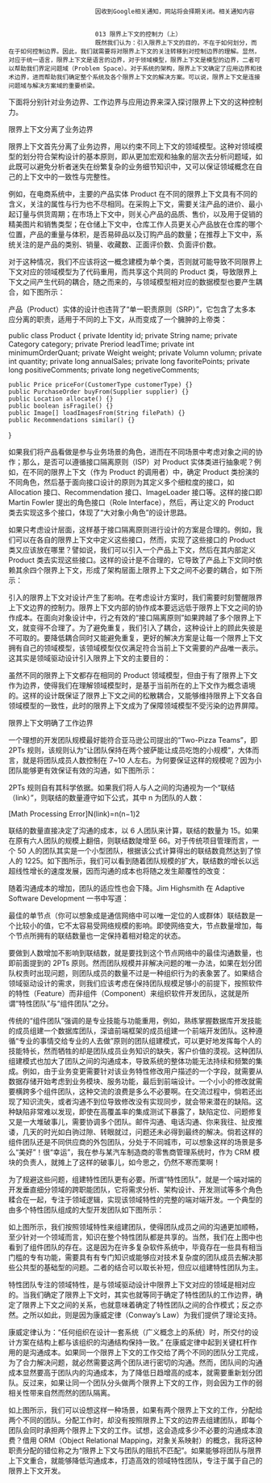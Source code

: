 
                            
                            因收到Google相关通知，网站将会择期关闭。相关通知内容
                            
                            
                            013 限界上下文的控制力（上）
                            既然我们认为：引入限界上下文的目的，不在于如何划分，而在于如何控制边界。因此，我们就需要将对限界上下文的关注转移到对控制边界的理解。显然，对应于统一语言，限界上下文是语言的边界，对于领域模型，限界上下文是模型的边界，二者可以帮助我们界定问题域（Problem Space）。对于系统的架构，限界上下文确定了应用边界和技术边界，进而帮助我们确定整个系统及各个限界上下文的解决方案。可以说，限界上下文是连接问题域与解决方案域的重要桥梁。

下面将分别针对业务边界、工作边界与应用边界来深入探讨限界上下文的这种控制力。

限界上下文分离了业务边界

限界上下文首先分离了业务边界，用以约束不同上下文的领域模型。这种对领域模型的划分符合架构设计的基本原则，即从更加宏观和抽象的层次去分析问题域，如此既可以避免分析者迷失在纷繁复杂的业务细节知识中，又可以保证领域概念在自己的上下文中的一致性与完整性。

例如，在电商系统中，主要的产品实体 Product 在不同的限界上下文具有不同的含义，关注的属性与行为也不尽相同。在采购上下文，需要关注产品的进价、最小起订量与供货周期；在市场上下文中，则关心产品的品质、售价，以及用于促销的精美图片和销售类型；在仓储上下文中，仓库工作人员更关心产品放在仓库的哪个位置，产品的重量与体积，是否易碎品以及订购产品的数量；在推荐上下文中，系统关注的是产品的类别、销量、收藏数、正面评价数、负面评价数。

对于这种情况，我们不应该将这一概念建模为单个类，否则就可能导致不同限界上下文对应的领域模型为了代码重用，而共享这个共同的 Product 类，导致限界上下文之间产生代码的耦合，随之而来的，与领域模型相对应的数据模型也要产生耦合，如下图所示：



产品（Product）实体的设计也违背了“单一职责原则（SRP）”，它包含了太多本应分离的职责，适用于不同的上下文，从而变成了一个臃肿的上帝类：

public class Product {
    private Identity id;
    private String name;
    private Category category;
    private Preriod leadTime;
    private int minimumOrderQuant;
    private Weight weight;
    private Volumn volumn;
    private int quantity;
    private long annualSales;
    private long favoritePoints;
    private long positiveComments;
    private long negetiveComments;

    public Price priceFor(CustomerType customerType) {}
    public PurchaseOrder buyFrom(Supplier supplier) {}
    public Location allocate() {}
    public boolean isFragile() {}
    public Image[] loadImagesFrom(String filePath) {}
    public Recommendations similar() {}
}



如果我们将产品看做是参与业务场景的角色，进而在不同场景中考虑对象之间的协作；那么，是否可以遵循接口隔离原则（ISP）对 Product 实体类进行抽象呢？例如，在不同的限界上下文（作为 Product 的调用者）中，确定 Product 类扮演的不同角色，然后基于面向接口设计的原则为其定义多个细粒度的接口，如 Allocation 接口、Recommendation 接口、ImageLoader 接口等。这样的接口即 Martin Fowler 提出的角色接口（Role Interface），然后，再让定义的 Product 类去实现这多个接口，体现了“大对象小角色”的设计思路。

如果只考虑设计层面，这样基于接口隔离原则进行设计的方案是合理的。例如，我们可以在各自的限界上下文中定义这些接口，然而，实现了这些接口的 Product 类又应该放在哪里？譬如说，我们可以引入一个产品上下文，然后在其内部定义 Product 类去实现这些接口。这样的设计是不合理的，它导致了产品上下文同时依赖其余四个限界上下文，形成了架构层面上限界上下文之间不必要的耦合，如下所示：



引入的限界上下文对设计产生了影响。在考虑设计方案时，我们需要时刻警醒限界上下文边界的控制力。限界上下文内部的协作成本要远远低于限界上下文之间的协作成本。在面向对象设计中，行之有效的“接口隔离原则”如果跨越了多个限界上下文，就变得不合理了。为了避免重复，我们引入了耦合，这种设计上的顾此失彼是不可取的。要降低耦合同时又能避免重复，更好的解决方案是让每一个限界上下文拥有自己的领域模型，该领域模型仅仅满足符合当前上下文需要的产品唯一表示。这其实是领域驱动设计引入限界上下文的主要目的：



虽然不同的限界上下文都存在相同的 Product 领域模型，但由于有了限界上下文作为边界，使得我们在理解领域模型时，是基于当前所在的上下文作为概念语境的。这样的设计既保证了限界上下文之间的松散耦合，又能够维持限界上下文各自领域模型的一致性，此时的限界上下文成为了保障领域模型不受污染的边界屏障。

限界上下文明确了工作边界

一个理想的开发团队规模最好能符合亚马逊公司提出的“Two-Pizza Teams”，即 2PTs 规则，该规则认为“让团队保持在两个披萨能让成员吃饱的小规模”，大体而言，就是将团队成员人数控制在 7~10 人左右。为何要保证这样的规模呢？因为小团队能够更有效保证有效的沟通，如下图所示：



2PTs 规则自有其科学依据。如果我们将人与人之间的沟通视为一个“联结（link）”，则联结的数量遵守如下公式，其中 n 为团队的人数：

[Math Processing Error]N(link)=n(n−1)2

联结的数量直接决定了沟通的成本，以 6 人团队来计算，联结的数量为 15。如果在原有六人团队的规模上翻倍，则联结数陡增至 66。对于传统项目管理而言，一个 50 人的团队其实是一个小型团队，根据该公式计算得出的联结数竟然达到了惊人的 1225。如下图所示，我们可以看到随着团队规模的扩大，联结数的增长以远超线性增长的速度发展，因而沟通的成本也将随之发生颠覆性的改变：



随着沟通成本的增加，团队的适应性也会下降。Jim Highsmith 在 Adaptive Software Development 一书中写道：


最佳的单节点（你可以想象成是通信网络中可以唯一定位的人或群体）联结数是一个比较小的值，它不太容易受网络规模的影响。即使网络变大，节点数量增加，每个节点所拥有的联结数量也一定保持着相对稳定的状态。


要做到人数增加不影响到联结数，就是要找到这个节点网络中的最佳沟通数量，也即前面提到的 2PTs 原则。然而团队规模并非解决问题的唯一办法，如果在划分团队权责时出现问题，则团队成员的数量不过是一种组织行为的表象罢了。如果结合领域驱动设计的需求，则我们应该考虑在保持团队规模足够小的前提下，按照软件的特性（Feature）而非组件（Component）来组织软件开发团队，这就是所谓“特性团队”与“组件团队”之分。

传统的“组件团队”强调的是专业技能与功能重用，例如，熟练掌握数据库开发技能的成员组建一个数据库团队，深谙前端框架的成员组建一个前端开发团队。这种遵循“专业的事情交给专业的人去做”原则的团队组建模式，可以更好地发挥每个人的技能特长，然而牺牲的却是团队成员业务知识的缺失，客户价值的漠视。这种团队组建模式也加大了团队之间的沟通成本，导致系统的整体功能无法持续和频繁的集成。例如，由于业务变更需要针对该业务特性修改用户描述的一个字段，就需要从数据存储开始考虑到业务模块、服务功能，最后到前端设计。一个小小的修改就需要横跨多个组件团队，这种交流的浪费是多么不必要啊。在交流过程中，倘若还出现了知识流失，或者沟通不到位导致修改没有实现同步，就会带来潜在的缺陷。这种缺陷非常难以发现，即使在高覆盖率的集成测试下暴露了，缺陷定位、问题修复又是一大堆破事儿，需要协调多个团队。邮件沟通、电话沟通、你来我往、扯皮推诿，几天的时光如白驹过隙、转眼就过，问题还未必得到最终的解决。倘若这样的组件团队还是不同供应商的外包团队，分处于不同城市，可以想象这样的场景是多么“美好”！很“幸运”，我在参与某汽车制造商的零售商管理系统时，作为 CRM 模块的负责人，就摊上了这样的破事儿，如今思之，仍然不寒而栗啊！

为了规避这些问题，组建特性团队更有必要。所谓“特性团队”，就是一个端对端的开发垂直细分领域的跨职能团队，它将需求分析、架构设计、开发测试等多个角色糅合在一起，专注于领域逻辑，实现该领域特性的完整的端对端开发。一个典型的由多个特性团队组成的大型开发团队如下图所示：



如上图所示，我们按照领域特性来组建团队，使得团队成员之间的沟通更加顺畅，至少针对一个领域而言，知识在整个特性团队都是共享的。当然，我们在上图中也看到了组件团队的存在。这是因为在许多复杂软件系统中，毕竟存在一些具有相当门槛的专有功能，需要具有有专门知识或能够应对技术复杂度的团队成员去解决那些公共型的基础型的问题。二者的结合可以取长补短，但应以组建特性团队为主。

特性团队专注的领域特性，是与领域驱动设计中限界上下文对应的领域是相对应的。当我们确定了限界上下文时，其实也就等同于确定了特性团队的工作边界，确定了限界上下文之间的关系，也就意味着确定了特性团队之间的合作模式；反之亦然。之所以如此，则是因为康威定律（Conway’s Law）为我们提供了理论支持。

康威定律认为：“任何组织在设计一套系统（广义概念上的系统）时，所交付的设计方案在结构上都与该组织的沟通结构保持一致。” 在康威定律中起到关键杠杆作用的是沟通成本。如果同一个限界上下文的工作交给了两个不同的团队分工完成，为了合力解决问题，就必然需要这两个团队进行密切的沟通。然而，团队间的沟通成本显然要高于团队内的沟通成本，为了降低日趋增高的成本，就需要重新划分团队。反过来，如果让同一个团队分头做两个限界上下文的工作，则会因为工作的弱相关性带来自然而然的团队隔离。



如上图所示，我们可以设想这样一种场景，如果有两个限界上下文的工作，分配给两个不同的团队。分配工作时，却没有按照限界上下文的边界去组建团队，即每个团队会同时承担两个限界上下文的工作。试想，这会造成多少不必要的沟通成本浪费？借用 ORM（Object Relational Mapping，对象关系映射）的概念，我将这种职责分配的错位称之为“限界上下文与团队的阻抗不匹配”。如果能够将团队与限界上下文重合，就能够降低沟通成本，打造高效的领域特性团队，专注于属于自己的限界上下文开发。

                        
                        
                            